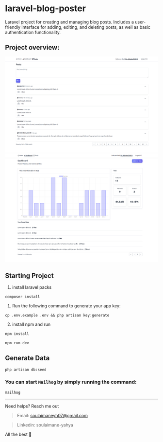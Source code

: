 # laravel-blog-poster

Laravel project for creating and managing blog posts. Includes a user-friendly interface for adding, editing, and deleting posts, as well as basic authentication functionality.

## Project overview:

<img src="./public/assets/img/1.png" alt="project" />
<img src="./public/assets/img/2.png" alt="project" />

## Starting Project

1. install laravel packs

```composer
composer install
```

1. Run the following command to generate your app key:

```
cp .env.example .env && php artisan key:generate
```

2. install npm and run

```npm
npm install
```

```npm
npm run dev
```

## Generate Data

```
php artisan db:seed
```

### You can start `Mailhog` by simply running the command:
```
mailhog
```

---

Need helps? Reach me out

> Email: soulaimaneyh07@gmail.com

> Linkedin: soulaimane-yahya

All the best :beer:
